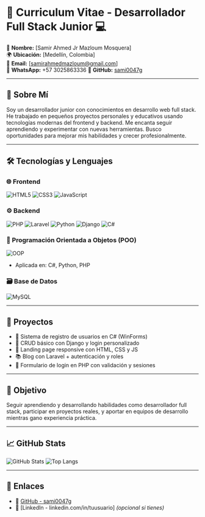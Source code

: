 # 📄 Curriculum Vitae - Desarrollador Full Stack Junior 💻

👤 **Nombre:** [Samir Ahmed Jr Mazloum Mosquera]  
🌍 **Ubicación:** [Medellín, Colombia]  
📧 **Email:** [samirahmedmazloum@gmail.com]  
📱 **WhatsApp:** +57 3025863336
🐙 **GitHub:** [sami0047g](https://github.com/sami0047g)  

---

## 🧠 Sobre Mí

Soy un desarrollador junior con conocimientos en desarrollo web full stack. He trabajado en pequeños proyectos personales y educativos usando tecnologías modernas del frontend y backend. Me encanta seguir aprendiendo y experimentar con nuevas herramientas. Busco oportunidades para mejorar mis habilidades y crecer profesionalmente.

---

## 🛠️ Tecnologías y Lenguajes

### 🌐 Frontend
![HTML5](https://img.shields.io/badge/HTML5-E34F26?style=flat&logo=html5&logoColor=white)
![CSS3](https://img.shields.io/badge/CSS3-1572B6?style=flat&logo=css3&logoColor=white)
![JavaScript](https://img.shields.io/badge/JavaScript-F7DF1E?style=flat&logo=javascript&logoColor=black)

### ⚙️ Backend
![PHP](https://img.shields.io/badge/PHP-777BB4?style=flat&logo=php&logoColor=white)
![Laravel](https://img.shields.io/badge/Laravel-FF2D20?style=flat&logo=laravel&logoColor=white)
![Python](https://img.shields.io/badge/Python-3776AB?style=flat&logo=python&logoColor=white)
![Django](https://img.shields.io/badge/Django-092E20?style=flat&logo=django&logoColor=white)
![C#](https://img.shields.io/badge/C%23-239120?style=flat&logo=c-sharp&logoColor=white)

### 🧩 Programación Orientada a Objetos (POO)
![OOP](https://img.shields.io/badge/POO-Fundamentos-1f425f?style=flat&logo=codefactor&logoColor=white)
- Aplicada en: C#, Python, PHP

### 🗃️ Base de Datos
![MySQL](https://img.shields.io/badge/MySQL-4479A1?style=flat&logo=mysql&logoColor=white)

---

## 🧪 Proyectos

- 🧱 Sistema de registro de usuarios en C# (WinForms)
- 🚀 CRUD básico con Django y login personalizado
- 🎨 Landing page responsive con HTML, CSS y JS
- 📚 Blog con Laravel + autenticación y roles
- 🔐 Formulario de login en PHP con validación y sesiones

---

## 🎯 Objetivo

Seguir aprendiendo y desarrollando habilidades como desarrollador full stack, participar en proyectos reales, y aportar en equipos de desarrollo mientras gano experiencia práctica.

---

## 📈 GitHub Stats

![GitHub Stats](https://github-readme-stats.vercel.app/api?username=sami0047g&show_icons=true&theme=radical&count_private=true)
![Top Langs](https://github-readme-stats.vercel.app/api/top-langs/?username=sami0047g&layout=compact&theme=radical)

---

## 🔗 Enlaces

- 🔗 [GitHub - sami0047g](https://github.com/sami0047g)
- 🔗 [LinkedIn - linkedin.com/in/tuusuario] *(opcional si tienes)*

